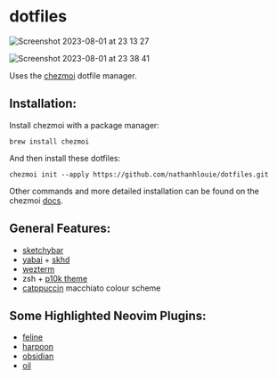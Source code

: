 # dotfiles

![Screenshot 2023-08-01 at 23 13 27](https://github.com/nathan-louie/dotfiles/assets/53024905/904e6818-2783-4cec-bfda-dfe71309e1d0)

![Screenshot 2023-08-01 at 23 38 41](https://github.com/nathan-louie/dotfiles/assets/53024905/fcc6c99b-66f7-47b9-9be3-b8bb5fff6794)

Uses the [chezmoi](https://github.com/twpayne/chezmoi) dotfile manager.

## Installation:
Install chezmoi with a package manager:
```
brew install chezmoi
```
And then install these dotfiles:
```
chezmoi init --apply https://github.com/nathanhlouie/dotfiles.git
```
Other commands and more detailed installation can be found on the chezmoi [docs](https://www.chezmoi.io/quick-start/).

## General Features:
- [sketchybar](https://github.com/FelixKratz/SketchyBar)
- [yabai](https://github.com/koekeishiya/yabai) + [skhd](https://github.com/koekeishiya/skhd)
- [wezterm](https://github.com/wez/wezterm)
- zsh + [p10k theme](https://github.com/romkatv/powerlevel10k)
- [catppuccin](https://github.com/catppuccin/catppuccin) macchiato colour scheme

## Some Highlighted Neovim Plugins:
- [feline](https://github.com/freddiehaddad/feline.nvim/tree/main)
- [harpoon](https://github.com/ThePrimeagen/harpoon)
- [obsidian](https://github.com/epwalsh/obsidian.nvim)
- [oil](https://github.com/stevearc/oil.nvim)

